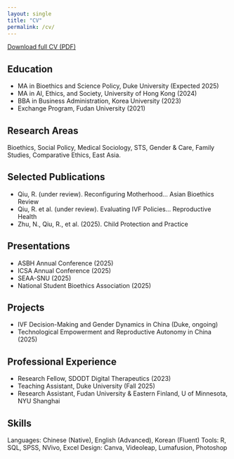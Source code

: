 ```yaml
---
layout: single
title: "CV"
permalink: /cv/
---
```


[Download full CV (PDF)](assets/files/cv.pdf)

## Education
- MA in Bioethics and Science Policy, Duke University (Expected 2025)
- MA in AI, Ethics, and Society, University of Hong Kong (2024)
- BBA in Business Administration, Korea University (2023)
- Exchange Program, Fudan University (2021)

## Research Areas
Bioethics, Social Policy, Medical Sociology, STS, Gender & Care, Family Studies, Comparative Ethics, East Asia.

## Selected Publications
- Qiu, R. (under review). Reconfiguring Motherhood... Asian Bioethics Review
- Qiu, R. et al. (under review). Evaluating IVF Policies... Reproductive Health
- Zhu, N., Qiu, R., et al. (2025). Child Protection and Practice

## Presentations
- ASBH Annual Conference (2025)
- ICSA Annual Conference (2025)
- SEAA-SNU (2025)
- National Student Bioethics Association (2025)

## Projects
- IVF Decision-Making and Gender Dynamics in China (Duke, ongoing)
- Technological Empowerment and Reproductive Autonomy in China (2025)

## Professional Experience
- Research Fellow, SDODT Digital Therapeutics (2023)
- Teaching Assistant, Duke University (Fall 2025)
- Research Assistant, Fudan University & Eastern Finland, U of Minnesota, NYU Shanghai

## Skills
Languages: Chinese (Native), English (Advanced), Korean (Fluent)
Tools: R, SQL, SPSS, NVivo, Excel
Design: Canva, Videoleap, Lumafusion, Photoshop
